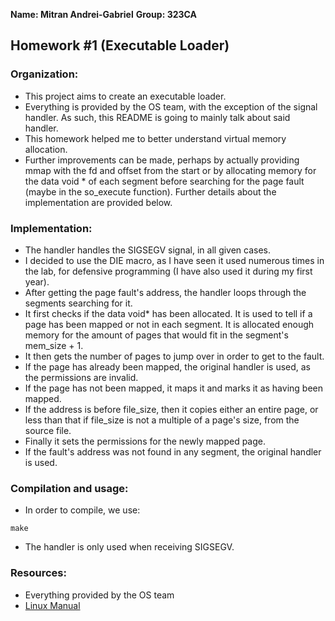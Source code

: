 **Name: Mitran Andrei-Gabriel**
**Group: 323CA**

## Homework #1 (Executable Loader)

### Organization:
* This project aims to create an executable loader.
* Everything is provided by the OS team, with the exception of the signal
handler. As such, this README is going to mainly talk about said handler.
* This homework helped me to better understand virtual memory allocation.
* Further improvements can be made, perhaps by actually providing mmap with
the fd and offset from the start or by allocating memory for the data void *
of each segment before searching for the page fault (maybe in the so_execute
function). Further details about the implementation are provided below.

### Implementation:
* The handler handles the SIGSEGV signal, in all given cases.
* I decided to use the DIE macro, as I have seen it used numerous times in the
lab, for defensive programming (I have also used it during my first year).
* After getting the page fault's address, the handler loops through the
segments searching for it.
* It first checks if the data void* has been allocated. It is used to tell if
a page has been mapped or not in each segment. It is allocated enough memory
for the amount of pages that would fit in the segment's mem_size + 1.
* It then gets the number of pages to jump over in order to get to the fault.
* If the page has already been mapped, the original handler is used,
as the permissions are invalid.
* If the page has not been mapped, it maps it and marks it as having been
mapped.
* If the address is before file_size, then it copies either an entire page,
or less than that if file_size is not a multiple of a page's size, from the
source file.
* Finally it sets the permissions for the newly mapped page.
* If the fault's address was not found in any segment, the original
handler is used.

### Compilation and usage:
* In order to compile, we use:
```
make
```
* The handler is only used when receiving SIGSEGV.

### Resources:
* Everything provided by the OS team
* [Linux Manual](https://www.man7.org/linux/man-pages/index.html)

